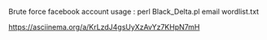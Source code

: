 Brute force facebook account 
usage : perl Black_Delta.pl email wordlist.txt


https://asciinema.org/a/KrLzdJ4gsUyXzAvYz7KHpN7mH

